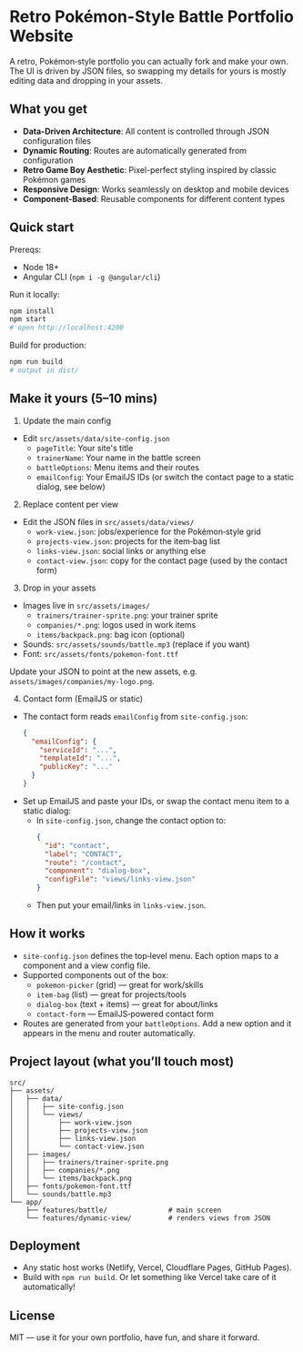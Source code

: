 # Retro Pokémon-Style Battle Portfolio Website

A retro, Pokémon‑style portfolio you can actually fork and make your own. The UI is driven by JSON files, so swapping my details for yours is mostly editing data and dropping in your assets.

## What you get

- **Data-Driven Architecture**: All content is controlled through JSON configuration files
- **Dynamic Routing**: Routes are automatically generated from configuration
- **Retro Game Boy Aesthetic**: Pixel-perfect styling inspired by classic Pokémon games
- **Responsive Design**: Works seamlessly on desktop and mobile devices
- **Component-Based**: Reusable components for different content types

## Quick start

Prereqs:
- Node 18+
- Angular CLI (`npm i -g @angular/cli`)

Run it locally:
```bash
npm install
npm start
# open http://localhost:4200
```

Build for production:
```bash
npm run build
# output in dist/
```

## Make it yours (5–10 mins)

1) Update the main config
- Edit `src/assets/data/site-config.json`
  - `pageTitle`: Your site's title
  - `trainerName`: Your name in the battle screen
  - `battleOptions`: Menu items and their routes
  - `emailConfig`: Your EmailJS IDs (or switch the contact page to a static dialog, see below)

2) Replace content per view
- Edit the JSON files in `src/assets/data/views/`
  - `work-view.json`: jobs/experience for the Pokémon‑style grid
  - `projects-view.json`: projects for the item‑bag list
  - `links-view.json`: social links or anything else
  - `contact-view.json`: copy for the contact page (used by the contact form)

3) Drop in your assets
- Images live in `src/assets/images/`
  - `trainers/trainer-sprite.png`: your trainer sprite
  - `companies/*.png`: logos used in work items
  - `items/backpack.png`: bag icon (optional)
- Sounds: `src/assets/sounds/battle.mp3` (replace if you want)
- Font: `src/assets/fonts/pokemon-font.ttf`

Update your JSON to point at the new assets, e.g. `assets/images/companies/my-logo.png`.

4) Contact form (EmailJS or static)
- The contact form reads `emailConfig` from `site-config.json`:
  ```json
  {
    "emailConfig": {
      "serviceId": "...",
      "templateId": "...",
      "publicKey": "..."
    }
  }
  ```
- Set up EmailJS and paste your IDs, or swap the contact menu item to a static dialog:
  - In `site-config.json`, change the contact option to:
    ```json
    {
      "id": "contact",
      "label": "CONTACT",
      "route": "/contact",
      "component": "dialog-box",
      "configFile": "views/links-view.json"
    }
    ```
  - Then put your email/links in `links-view.json`.

## How it works

- `site-config.json` defines the top‑level menu. Each option maps to a component and a view config file.
- Supported components out of the box:
  - `pokemon-picker` (grid) — great for work/skills
  - `item-bag` (list) — great for projects/tools
  - `dialog-box` (text + items) — great for about/links
  - `contact-form` — EmailJS‑powered contact form
- Routes are generated from your `battleOptions`. Add a new option and it appears in the menu and router automatically.

## Project layout (what you’ll touch most)

```
src/
├── assets/
│   ├── data/
│   │   ├── site-config.json
│   │   └── views/
│   │       ├── work-view.json
│   │       ├── projects-view.json
│   │       ├── links-view.json
│   │       └── contact-view.json
│   ├── images/
│   │   ├── trainers/trainer-sprite.png
│   │   ├── companies/*.png
│   │   └── items/backpack.png
│   ├── fonts/pokemon-font.ttf
│   └── sounds/battle.mp3
└── app/
    ├── features/battle/               # main screen
    └── features/dynamic-view/         # renders views from JSON
```

## Deployment

- Any static host works (Netlify, Vercel, Cloudflare Pages, GitHub Pages).
- Build with `npm run build`. Or let something like Vercel take care of it automatically!

## License

MIT — use it for your own portfolio, have fun, and share it forward.
